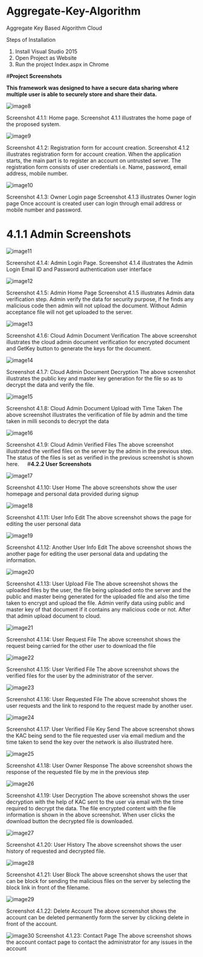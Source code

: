 # Aggregate-Key-Algorithm
Aggregate Key Based Algorithm Cloud

Steps of Installation

1) Install Visual Studio 2015
2) Open Project as Website 
3) Run the project Index.aspx in Chrome

#**Project Screenshots**

**This framework was designed to have a secure data sharing where multiple user is able to securely store and share their data.**

![image8](https://cloud.githubusercontent.com/assets/8812357/16095276/d413d4ee-32f8-11e6-84ce-66bfdc0f5768.png)

Screenshot 4.1.1: Home page.
Screenshot 4.1.1 illustrates the home page of the proposed system.
 
![image9](https://cloud.githubusercontent.com/assets/8812357/16095281/d43d4de2-32f8-11e6-84b3-f82065cf6909.png)

Screenshot 4.1.2:  Registration form for account creation.
Screenshot 4.1.2 illustrates registration form for account creation. When the application starts, the main part is to register an account on untrusted server. The registration form consists of user credentials i.e. Name, password, email address, mobile number.
 
![image10](https://cloud.githubusercontent.com/assets/8812357/16095278/d4201bf0-32f8-11e6-9a67-34874f945212.png)

Screenshot 4.1.3: Owner Login page
Screenshot 4.1.3 illustrates Owner login page Once account is created user can login through email address or mobile number and password.



# **4.1.1	Admin Screenshots**

![image11](https://cloud.githubusercontent.com/assets/8812357/16095277/d41de3f8-32f8-11e6-87c9-4976e2a26352.png)

Screenshot 4.1.4: Admin Login Page.
Screenshot 4.1.4 illustrates the Admin Login Email ID and Password authentication user interface

![image12](https://cloud.githubusercontent.com/assets/8812357/16095287/d46557ba-32f8-11e6-92d5-47912837d888.png)

Screenshot 4.1.5: Admin Home Page
Screenshot 4.1.5 illustrates Admin data verification step. Admin verify the data for security purpose, if he finds any malicious code then admin will not upload the document. Without Admin acceptance file will not get uploaded to the server. 
 

![image13](https://cloud.githubusercontent.com/assets/8812357/16095279/d42a83ec-32f8-11e6-9441-0c83850a9083.png)

Screenshot 4.1.6: Cloud Admin Document Verification
The above screenshot illustrates the cloud admin document verification for encrypted document and GetKey button to generate the keys for the document.
 
![image14](https://cloud.githubusercontent.com/assets/8812357/16095280/d4317666-32f8-11e6-93e0-beacc55eda81.png)

Screenshot 4.1.7: Cloud Admin Document Decryption
The above screenshot illustrates the public key and master key generation for the file so as to decrypt the data and verify the file.
 

![image15](https://cloud.githubusercontent.com/assets/8812357/16095283/d447da14-32f8-11e6-9c87-a591451bce0f.png)

Screenshot 4.1.8: Cloud Admin Document Upload with Time Taken
The above screenshot illustrates the verification of file by admin and the time taken in milli seconds to decrypt the data


![image16](https://cloud.githubusercontent.com/assets/8812357/16095282/d445bdce-32f8-11e6-8f6e-db88470f17e4.png)

Screenshot 4.1.9: Cloud Admin Verified Files
The above screenshot illustrated the verified files on the server by the admin in the previous step. The status of the files is set as verified in the previous screenshot is shown here.
 
#**4.2.2 User Screenshots**
 
![image17](https://cloud.githubusercontent.com/assets/8812357/16095284/d44e7cc0-32f8-11e6-8072-dfe3e2a71449.png)

Screenshot 4.1.10: User Home
The above screenshots show the user homepage and personal data provided during signup
 

![image18](https://cloud.githubusercontent.com/assets/8812357/16095285/d458d788-32f8-11e6-8a36-2a0831d26103.png)

Screenshot 4.1.11: User Info Edit
The above screenshot shows the page for editing the user personal data
 
 
![image19](https://cloud.githubusercontent.com/assets/8812357/16095286/d45cee22-32f8-11e6-92e2-2781bbac2bb4.png)

Screenshot 4.1.12: Another User Info Edit
The above screenshot shows the another page for editing the user personal data and updating the information.
 

![image20](https://cloud.githubusercontent.com/assets/8812357/16095288/d4660502-32f8-11e6-9230-0a6217430397.png)

Screenshot 4.1.13: User Upload File
The above screenshot shows the uploaded files by the user, the file being uploaded onto the server and the public and master being generated for the uploaded file and also the time taken to encrypt and upload the file. Admin verify data using public and master key of that document if it contains any malicious code or not. After that admin upload document to cloud.
 

![image21](https://cloud.githubusercontent.com/assets/8812357/16095289/d46776bc-32f8-11e6-8a7c-211b0c9f95f9.png)

Screenshot 4.1.14: User Request File
The above screenshot shows the request being carried for the other user to download the file
 

![image22](https://cloud.githubusercontent.com/assets/8812357/16095290/d4741750-32f8-11e6-9a7b-d4e51db1cbd7.png)

Screenshot 4.1.15: User Verified File
The above screenshot shows the verified files for the user by the administrator of the server.


![image23](https://cloud.githubusercontent.com/assets/8812357/16095291/d474871c-32f8-11e6-8a00-0602ed079bd6.png)

Screenshot 4.1.16: User Requested File
The above screenshot shows the user requests and the link to respond to the request made by another user.
 

![image24](https://cloud.githubusercontent.com/assets/8812357/16095293/d47fe09e-32f8-11e6-8a02-9f77f08110b0.png)

Screenshot 4.1.17: User Verified File Key Send 
The above screenshot shows the KAC being send to the file requested user via email medium and the time taken to send the key over the network is also illustrated here.


![image25](https://cloud.githubusercontent.com/assets/8812357/16095292/d47e0094-32f8-11e6-8254-5b49f8184139.png)

Screenshot 4.1.18: User Owner Response 
The above screenshot shows the response of the requested file by me in the previous step
  

![image26](https://cloud.githubusercontent.com/assets/8812357/16095294/d4870fae-32f8-11e6-8a99-c081049a82dc.png)

Screenshot 4.1.19: User Decryption 
The above screenshot shows the user decryption with the help of KAC sent to the user via email with the time required to decrypt the data. The file encrypted content with the file information is shown in the above screenshot. When user clicks the download button the decrypted file is downloaded.
 
 
![image27](https://cloud.githubusercontent.com/assets/8812357/16095296/d48e49e0-32f8-11e6-844b-e4229aef5af7.png)

Screenshot 4.1.20: User History 
The above screenshot shows the user history of requested and decrypted file.
 

![image28](https://cloud.githubusercontent.com/assets/8812357/16095295/d48cdb50-32f8-11e6-86f8-72427c0cbe77.png)

Screenshot 4.1.21: User Block 
The above screenshot shows the user that can be block for sending the malicious files on the server by selecting the block link in front of the filename.
 
 
![image29](https://cloud.githubusercontent.com/assets/8812357/16095298/d49960fa-32f8-11e6-8820-2fd1fb31d4f0.png)

Screenshot 4.1.22: Delete Account
The above screenshot shows the account can be deleted permanently form the server by clicking delete in front of the account.
 

![image30](https://cloud.githubusercontent.com/assets/8812357/16095297/d495e3a8-32f8-11e6-8a1b-7884bd3a7f6c.png)
Screenshot 4.1.23: Contact Page 
The above screenshot shows the account contact page to contact the administrator for any issues in the account

